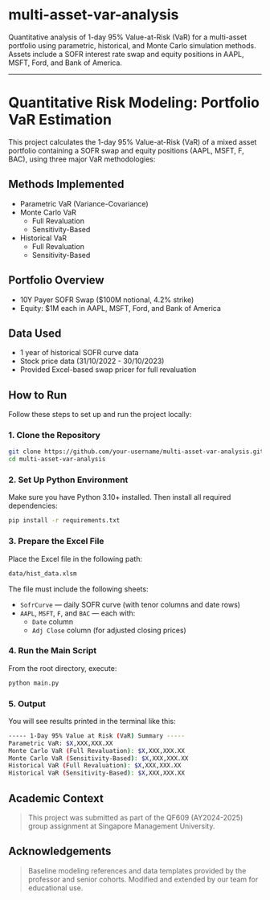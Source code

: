 # multi-asset-var-analysis

Quantitative analysis of 1-day 95% Value-at-Risk (VaR) for a multi-asset portfolio using parametric, historical, and Monte Carlo simulation methods. Assets include a SOFR interest rate swap and equity positions in AAPL, MSFT, Ford, and Bank of America.

---

# Quantitative Risk Modeling: Portfolio VaR Estimation

This project calculates the 1-day 95% Value-at-Risk (VaR) of a mixed asset portfolio containing a SOFR swap and equity positions (AAPL, MSFT, F, BAC), using three major VaR methodologies:

## Methods Implemented

- Parametric VaR (Variance-Covariance)
- Monte Carlo VaR  
  - Full Revaluation  
  - Sensitivity-Based
- Historical VaR  
  - Full Revaluation  
  - Sensitivity-Based

## Portfolio Overview

- 10Y Payer SOFR Swap ($100M notional, 4.2% strike)
- Equity: $1M each in AAPL, MSFT, Ford, and Bank of America

## Data Used

- 1 year of historical SOFR curve data
- Stock price data (31/10/2022 - 30/10/2023)
- Provided Excel-based swap pricer for full revaluation

## How to Run

Follow these steps to set up and run the project locally:

### 1. Clone the Repository

```bash
git clone https://github.com/your-username/multi-asset-var-analysis.git
cd multi-asset-var-analysis
```
### 2. Set Up Python Environment
Make sure you have Python 3.10+ installed. Then install all required dependencies:

```bash
pip install -r requirements.txt
```
### 3. Prepare the Excel File
Place the Excel file in the following path:

```bash
data/hist_data.xlsm
```
The file must include the following sheets:
- `SofrCurve` — daily SOFR curve (with tenor columns and date rows)
- `AAPL`, `MSFT`, `F`, and `BAC` — each with:
  - `Date` column  
  - `Adj Close` column (for adjusted closing prices)


### 4. Run the Main Script
From the root directory, execute:

```bash
python main.py
```
### 5. Output
You will see results printed in the terminal like this:

```bash
----- 1-Day 95% Value at Risk (VaR) Summary -----
Parametric VaR: $X,XXX,XXX.XX
Monte Carlo VaR (Full Revaluation): $X,XXX,XXX.XX
Monte Carlo VaR (Sensitivity-Based): $X,XXX,XXX.XX
Historical VaR (Full Revaluation): $X,XXX,XXX.XX
Historical VaR (Sensitivity-Based): $X,XXX,XXX.XX
```

## Academic Context

> This project was submitted as part of the QF609 (AY2024-2025) group assignment at Singapore Management University.

## Acknowledgements

> Baseline modeling references and data templates provided by the professor and senior cohorts. Modified and extended by our team for educational use.
